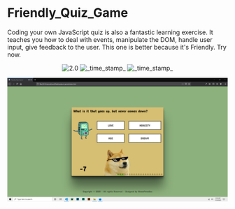 # Friendly_Quiz_Game
Coding your own JavaScript quiz is also a fantastic learning exercise. It teaches you how to deal with events, manipulate the DOM, handle user input, give feedback to the user. This one is better because it's Friendly. Try now.
 <div align="center">  
  <!-- Version -->
    <img src="https://img.shields.io/badge/Version-2.0-blue.svg?longCache=true&style=flat-square"
      alt="2.0" />
    <!-- Last Updated -->
    <img src="https://img.shields.io/badge/Updated-July 20, 2020-orange.svg?longCache=true&style=flat-square"
      alt="_time_stamp_" />
  <!-- Status -->
    <img src="https://img.shields.io/badge/Status-Active-green.svg?longCache=true&style=flat-square"
      alt="_time_stamp_" />
  </div>
 
 
![alt](https://github.com/AhsanParadise/Friendly_Quiz_Game/blob/master/ScreenShot.png?raw=true)


